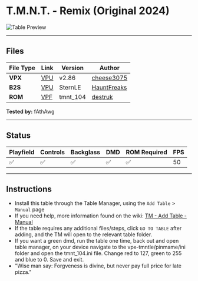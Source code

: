 ﻿# T.M.N.T. - Remix (Original 2024)

![Table Preview](../../images/vpx-tmntle-preview.png)

---

## Files
| File Type | Link | Version | Author | 
|-----------|--------|----------|--------------|
| **VPX** | [VPU](https://vpuniverse.com/files/file/22296-teenage-mutant-ninja-turtles-stern-data-east-remix-v20-table/?tab=reviews) | v2.86 | [cheese3075](https://vpuniverse.com/profile/73114-cheese3075/) |
| **B2S** | [VPU](https://vpuniverse.com/files/file/21828-teenage-mutant-ninja-turtles-data-east-1991-alt-b2s-full-dmd/) | SternLE | [HauntFreaks](https://vpuniverse.com/profile/5216-hauntfreaks/) |
| **ROM** | [VPF](https://vpforums.org/index.php?app=downloads&showfile=827) | tmnt_104 | [destruk](https://vpfoums.org/index.php?s=3dc593d82108ca5a23f00ca86d4f86e0&showuser=5) |

**Tested by:** fAthAwg

---

## Status
| Playfield | Controls | Backglass | DMD | ROM Required | FPS | 
|-----------|----------|-----------|-----|--------------|-----|
| :white_check_mark: | :white_check_mark: | :white_check_mark: | :white_check_mark: | :white_check_mark: | 50 |

---

## Instructions

- Install this table through the Table Manager, using the `Add Table` > `Manual` page
- If you need help, more information found on the wiki: [TM - Add Table - Manual](https://github.com/LegendsUnchained/vpx-standalone-alp4k/wiki/%5B04%5D-%F0%9F%A7%A1-TM-%E2%80%90-Other-Features#add-table---manual)
- If the table requires any additional files/steps, click `GO TO TABLE` after adding, and the TM will open to the relevant table folder.
- If you want a green dmd, run the table one time, back out and open table manager, on your device navigate to the vpx-tmntle/pinmame/ini folder and open the tmnt_104.ini file. Change red to 127, green to 255 and blue to 0. Save and exit.
- "Wise man say: Forgveness is divine, but never pay full price for late pizza."

